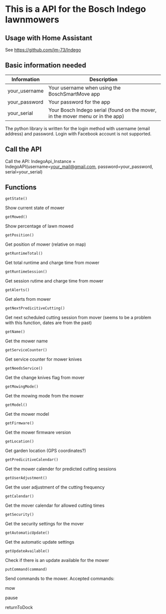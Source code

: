 # This is a API for the Bosch Indego lawnmowers

## Usage with Home Assistant
See https://github.com/jm-73/Indego

## Basic information needed

Information | Description
----------- | -----------
your_username | Your username when using the BoschSmartMove app
your_password | Your password for the app
your_serial | Your Bosch Indego serial (found on the mover, in the mover menu or in the app)

The python library is written for the login method with username (email address) and password. Login with Facebook account is not supported.

## Call the API
Call the API:
    IndegoApi_Instance = IndegoAPI(username=your_mail@gmail.com, password=your_password, serial=your_serial)

## Functions

    getState()
Show current state of mower

    getMowed()
Show percentage of lawn mowed

    getPosition()
Get position of mower (relative on map)

    getRuntimeTotal()
Get total runtime and charge time from mower

    getRuntimeSession()
Get session rutime and charge time from mower

    getAlerts()
Get alerts from mower

    getNextPredicitiveCutting()
Get next scheduled cutting session from mover (seems to be a problem with this function, dates are from the past)

    getName()
Get the mower name

    getServiceCounter()
Get service counter for mower knives

    getNeedsService()
Get the change knives flag from mover

    getMowingMode()
Get the mowing mode from the mower

    getModel()
Get the mower model

    getFirmware()
Get the mower firmware version

    getLocation()
Get garden location (GPS coordinates?)

    getPredicitiveCalendar()
Get the mower calender for predicted cutting sessions

    getUserAdjustment()
Get the user adjustment of the cutting frequency

    getCalendar()
Get the mover calendar for allowed cutting times

    getSecurity()
Get the security settings for the mover

    getAutomaticUpdate()
Get the automatic update settings

    getUpdateAvailable()
Check if there is an update available for the mower

    putCommand(command)
Send commands to the mower. Accepted commands:

mow

pause

returnToDock